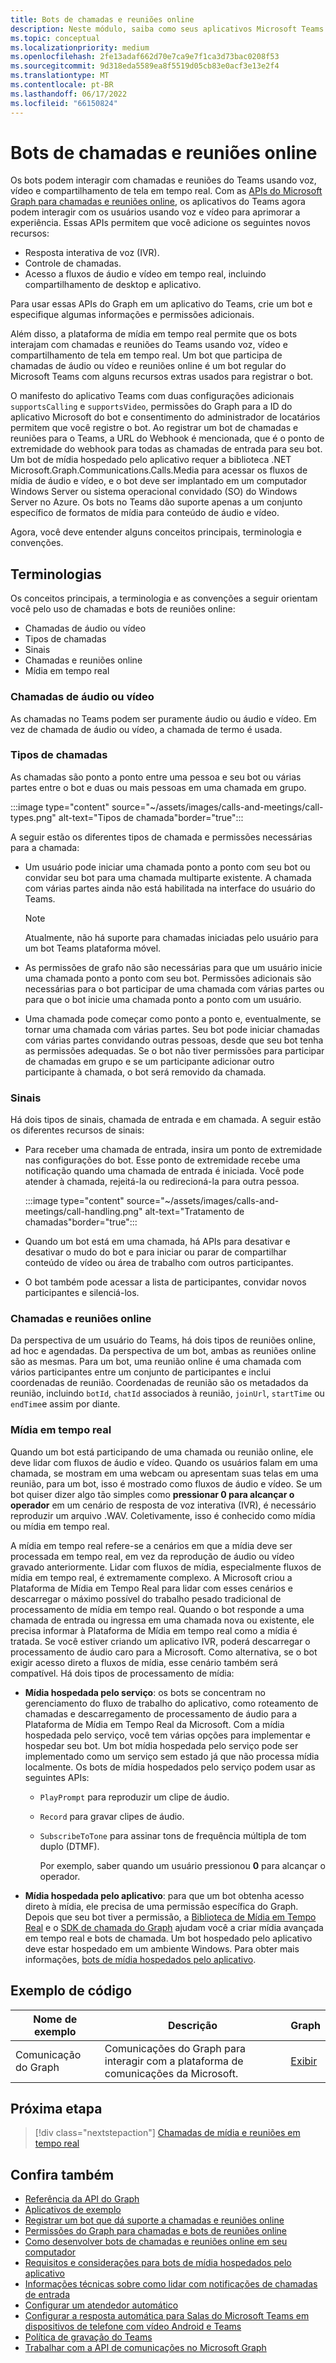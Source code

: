 ```yaml
---
title: Bots de chamadas e reuniões online
description: Neste módulo, saiba como seus aplicativos Microsoft Teams podem interagir com usuários usando voz e vídeo usando APIs do Microsoft Graph para chamadas e reuniões online e saiba mais sobre fluxos de mídia em tempo real
ms.topic: conceptual
ms.localizationpriority: medium
ms.openlocfilehash: 2fe13adaf662d70e7ca9e7f1ca3d73bac0208f53
ms.sourcegitcommit: 9d318eda5589ea8f5519d05cb83e0acf3e13e2f4
ms.translationtype: MT
ms.contentlocale: pt-BR
ms.lasthandoff: 06/17/2022
ms.locfileid: "66150824"
---
```

# <a name="calls-and-online-meetings-bots"></a>Bots de chamadas e reuniões online

Os bots podem interagir com chamadas e reuniões do Teams usando voz, vídeo e compartilhamento de tela em tempo real. Com as [APIs do Microsoft Graph para chamadas e reuniões online](/graph/api/resources/communications-api-overview?view=graph-rest-beta&preserve-view=true), os aplicativos do Teams agora podem interagir com os usuários usando voz e vídeo para aprimorar a experiência. Essas APIs permitem que você adicione os seguintes novos recursos:

* Resposta interativa de voz (IVR).
* Controle de chamadas.
* Acesso a fluxos de áudio e vídeo em tempo real, incluindo compartilhamento de desktop e aplicativo.

Para usar essas APIs do Graph em um aplicativo do Teams, crie um bot e especifique algumas informações e permissões adicionais.

Além disso, a plataforma de mídia em tempo real permite que os bots interajam com chamadas e reuniões do Teams usando voz, vídeo e compartilhamento de tela em tempo real. Um bot que participa de chamadas de áudio ou vídeo e reuniões online é um bot regular do Microsoft Teams com alguns recursos extras usados ​​para registrar o bot.

O manifesto do aplicativo Teams com duas configurações adicionais `supportsCalling` e `supportsVideo`, permissões do Graph para a ID do aplicativo Microsoft do bot e consentimento do administrador de locatários permitem que você registre o bot. Ao registrar um bot de chamadas e reuniões para o Teams, a URL do Webhook é mencionada, que é o ponto de extremidade do webhook para todas as chamadas de entrada para seu bot. Um bot de mídia hospedado pelo aplicativo requer a biblioteca .NET Microsoft.Graph.Communications.Calls.Media para acessar os fluxos de mídia de áudio e vídeo, e o bot deve ser implantado em um computador Windows Server ou sistema operacional convidado (SO) do Windows Server no Azure. Os bots no Teams dão suporte apenas a um conjunto específico de formatos de mídia para conteúdo de áudio e vídeo.

Agora, você deve entender alguns conceitos principais, terminologia e convenções.

## <a name="terminologies"></a>Terminologias

Os conceitos principais, a terminologia e as convenções a seguir orientam você pelo uso de chamadas e bots de reuniões online:

* Chamadas de áudio ou vídeo
* Tipos de chamadas
* Sinais
* Chamadas e reuniões online
* Mídia em tempo real

### <a name="audio-or-video-calls"></a>Chamadas de áudio ou vídeo

As chamadas no Teams podem ser puramente áudio ou áudio e vídeo. Em vez de chamada de áudio ou vídeo, a chamada de termo é usada.

### <a name="call-types"></a>Tipos de chamadas

As chamadas são ponto a ponto entre uma pessoa e seu bot ou várias partes entre o bot e duas ou mais pessoas em uma chamada em grupo.

:::image type="content" source="~/assets/images/calls-and-meetings/call-types.png" alt-text="Tipos de chamada"border="true":::

A seguir estão os diferentes tipos de chamada e permissões necessárias para a chamada:

* Um usuário pode iniciar uma chamada ponto a ponto com seu bot ou convidar seu bot para uma chamada multiparte existente. A chamada com várias partes ainda não está habilitada na interface do usuário do Teams.

    > [!NOTE]
    > Atualmente, não há suporte para chamadas iniciadas pelo usuário para um bot Teams plataforma móvel.

* As permissões de grafo não são necessárias para que um usuário inicie uma chamada ponto a ponto com seu bot. Permissões adicionais são necessárias para o bot participar de uma chamada com várias partes ou para que o bot inicie uma chamada ponto a ponto com um usuário.
* Uma chamada pode começar como ponto a ponto e, eventualmente, se tornar uma chamada com várias partes. Seu bot pode iniciar chamadas com várias partes convidando outras pessoas, desde que seu bot tenha as permissões adequadas. Se o bot não tiver permissões para participar de chamadas em grupo e se um participante adicionar outro participante à chamada, o bot será removido da chamada.

### <a name="signals"></a>Sinais

Há dois tipos de sinais, chamada de entrada e em chamada. A seguir estão os diferentes recursos de sinais:

* Para receber uma chamada de entrada, insira um ponto de extremidade nas configurações do bot. Esse ponto de extremidade recebe uma notificação quando uma chamada de entrada é iniciada. Você pode atender à chamada, rejeitá-la ou redirecioná-la para outra pessoa.

     :::image type="content" source="~/assets/images/calls-and-meetings/call-handling.png" alt-text="Tratamento de chamadas"border="true":::

* Quando um bot está em uma chamada, há APIs para desativar e desativar o mudo do bot e para iniciar ou parar de compartilhar conteúdo de vídeo ou área de trabalho com outros participantes.
* O bot também pode acessar a lista de participantes, convidar novos participantes e silenciá-los.

### <a name="calls-and-online-meetings"></a>Chamadas e reuniões online

Da perspectiva de um usuário do Teams, há dois tipos de reuniões online, ad hoc e agendadas. Da perspectiva de um bot, ambas as reuniões online são as mesmas. Para um bot, uma reunião online é uma chamada com vários participantes entre um conjunto de participantes e inclui coordenadas de reunião. Coordenadas de reunião são os metadados da reunião, incluindo `botId`, `chatId` associados à reunião, `joinUrl`, `startTime` ou `endTime`e assim por diante.

### <a name="real-time-media"></a>Mídia em tempo real

Quando um bot está participando de uma chamada ou reunião online, ele deve lidar com fluxos de áudio e vídeo. Quando os usuários falam em uma chamada, se mostram em uma webcam ou apresentam suas telas em uma reunião, para um bot, isso é mostrado como fluxos de áudio e vídeo. Se um bot quiser dizer algo tão simples como **pressionar 0 para alcançar o operador** em um cenário de resposta de voz interativa (IVR), é necessário reproduzir um arquivo .WAV. Coletivamente, isso é conhecido como mídia ou mídia em tempo real.

A mídia em tempo real refere-se a cenários em que a mídia deve ser processada em tempo real, em vez da reprodução de áudio ou vídeo gravado anteriormente. Lidar com fluxos de mídia, especialmente fluxos de mídia em tempo real, é extremamente complexo. A Microsoft criou a Plataforma de Mídia em Tempo Real para lidar com esses cenários e descarregar o máximo possível do trabalho pesado tradicional de processamento de mídia em tempo real. Quando o bot responde a uma chamada de entrada ou ingressa em uma chamada nova ou existente, ele precisa informar à Plataforma de Mídia em tempo real como a mídia é tratada. Se você estiver criando um aplicativo IVR, poderá descarregar o processamento de áudio caro para a Microsoft. Como alternativa, se o bot exigir acesso direto a fluxos de mídia, esse cenário também será compatível. Há dois tipos de processamento de mídia:

* **Mídia hospedada pelo serviço**: os bots se concentram no gerenciamento do fluxo de trabalho do aplicativo, como roteamento de chamadas e descarregamento de processamento de áudio para a Plataforma de Mídia em Tempo Real da Microsoft. Com a mídia hospedada pelo serviço, você tem várias opções para implementar e hospedar seu bot. Um bot mídia hospedada pelo serviço pode ser implementado como um serviço sem estado já que não processa mídia localmente. Os bots de mídia hospedados pelo serviço podem usar as seguintes APIs:

  * `PlayPrompt` para reproduzir um clipe de áudio.
  * `Record` para gravar clipes de áudio.
  * `SubscribeToTone` para assinar tons de frequência múltipla de tom duplo (DTMF).

    Por exemplo, saber quando um usuário pressionou **0** para alcançar o operador.

* **Mídia hospedada pelo aplicativo**: para que um bot obtenha acesso direto à mídia, ele precisa de uma permissão específica do Graph. Depois que seu bot tiver a permissão, a [Biblioteca de Mídia em Tempo Real](https://www.nuget.org/packages/Microsoft.Graph.Communications.Calls.Media/) e o [SDK de chamada do Graph](https://microsoftgraph.github.io/microsoft-graph-comms-samples/docs/articles/index.html#graph-calling-sdk-and-stateful-client-builder) ajudam você a criar mídia avançada em tempo real e bots de chamada. Um bot hospedado pelo aplicativo deve estar hospedado em um ambiente Windows. Para obter mais informações, [bots de mídia hospedados pelo aplicativo](./requirements-considerations-application-hosted-media-bots.md).

## <a name="code-sample"></a>Exemplo de código

| **Nome de exemplo** | **Descrição** | **Graph** |
|---------------|----------|--------|
| Comunicação do Graph | Comunicações do Graph para interagir com a plataforma de comunicações da Microsoft. | [Exibir](https://github.com/microsoftgraph/microsoft-graph-comms-samples) |

## <a name="next-step"></a>Próxima etapa

> [!div class="nextstepaction"]
> [Chamadas de mídia e reuniões em tempo real](~/bots/calls-and-meetings/real-time-media-concepts.md)

## <a name="see-also"></a>Confira também

* [Referência da API do Graph](/graph/api/resources/communications-api-overview?view=graph-rest-beta&preserve-view=true)
* [Aplicativos de exemplo](https://github.com/microsoftgraph/microsoft-graph-comms-samples)
* [Registrar um bot que dá suporte a chamadas e reuniões online](./registering-calling-bot.md)
* [Permissões do Graph para chamadas e bots de reuniões online](./registering-calling-bot.md#add-graph-permissions)
* [Como desenvolver bots de chamadas e reuniões online em seu computador](./debugging-local-testing-calling-meeting-bots.md)
* [Requisitos e considerações para bots de mídia hospedados pelo aplicativo](./requirements-considerations-application-hosted-media-bots.md)
* [Informações técnicas sobre como lidar com notificações de chamadas de entrada](./call-notifications.md)
* [Configurar um atendedor automático](/microsoftteams/create-a-phone-system-auto-attendant)
* [Configurar a resposta automática para Salas do Microsoft Teams em dispositivos de telefone com vídeo Android e Teams](/microsoftteams/set-up-auto-answer-on-teams-android)
* [Política de gravação do Teams](/MicrosoftTeams/teams-recording-policy)
* [Trabalhar com a API de comunicações no Microsoft Graph](/graph/api/resources/communications-api-overview?view=graph-rest-beta&preserve-view=true)

